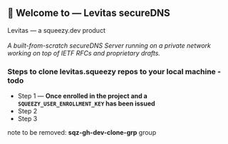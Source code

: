 ## 👋 Welcome to — Levitas secureDNS

Levitas — a squeezy.dev product\
\
*A built-from-scratch secureDNS Server running on a private network working on top of IETF RFCs and proprietary drafts.*

### Steps to clone levitas.squeezy repos to your local machine - todo

- Step 1 — __Once enrolled in the project and a `SQUEEZY_USER_ENROLLMENT_KEY` has been issued__
- Step 2
- Step 3

note to be removed: **sqz-gh-dev-clone-grp** group
